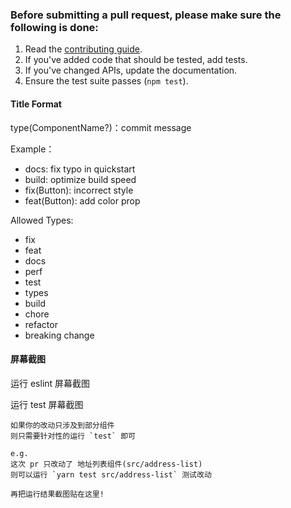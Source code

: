 ### Before submitting a pull request, please make sure the following is done:

1. Read the [contributing guide](https://github.com/youzan/vant/blob/dev/.github/CONTRIBUTING.md).
2. If you've added code that should be tested, add tests.
3. If you've changed APIs, update the documentation.
4. Ensure the test suite passes (`npm test`).

#### Title Format

type(ComponentName?)：commit message

Example：

- docs: fix typo in quickstart
- build: optimize build speed
- fix(Button): incorrect style
- feat(Button): add color prop

Allowed Types:

- fix
- feat
- docs
- perf
- test
- types
- build
- chore
- refactor
- breaking change

#### 屏幕截图

运行 eslint 屏幕截图

运行 test 屏幕截图

```
如果你的改动只涉及到部分组件
则只需要针对性的运行 `test` 即可

e.g.
这次 pr 只改动了 地址列表组件(src/address-list)
则可以运行 `yarn test src/address-list` 测试改动

再把运行结果截图贴在这里!
```

